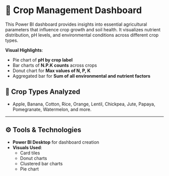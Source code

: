 # 🌾 Crop Management Dashboard

This Power BI dashboard provides insights into essential agricultural parameters that influence crop growth and soil health. It visualizes nutrient distribution, pH levels, and environmental conditions across different crop types.

**Visual Highlights**:
  - Pie chart of **pH by crop label**
  - Bar charts of **N.P.K counts** across crops
  - Donut chart for **Max values of N, P, K**
  - Aggregated bar for **Sum of all environmental and nutrient factors**
## 🌱 Crop Types Analyzed

- Apple, Banana, Cotton, Rice, Orange, Lentil, Chickpea, Jute, Papaya, Pomegranate, Watermelon, and more.

---

## ⚙️ Tools & Technologies

- **Power BI Desktop** for dashboard creation
- **Visuals Used**:
  - Card tiles
  - Donut charts
  - Clustered bar charts
  - Pie chart
